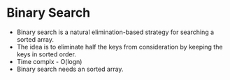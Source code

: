 # Binary Search
- Binary search is a natural elimination-based strategy for searching a sorted array.
- The idea is to eliminate half the keys from consideration by keeping the keys in sorted order.
- Time complx - O(logn)
- Binary search needs an sorted array.
